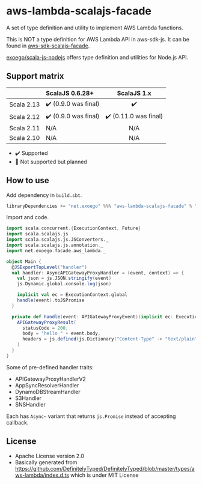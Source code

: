 # aws-lambda-scalajs-facade

A set of type definition and utility to implement AWS Lambda functions.

This is NOT a type definition for AWS Lambda API in aws-sdk-js.
It can be found in [aws-sdk-scalajs-facade](https://github.com/exoego/aws-sdk-scalajs-facade/tree/master/services/lambda/src/main/scala/facade/amazonaws/services).

[exoego/scala-js-nodejs](https://github.com/exoego/scala-js-nodejs) offers type definition and utilities for Node.js API.


## Support matrix

|            |   ScalaJS 0.6.28+                    |              ScalaJS 1.x              |
| ---------- | :------------------------------------|:-------------------------------------:|
| Scala 2.13 | :heavy_check_mark: (0.9.0 was final) |          :heavy_check_mark:           |
| Scala 2.12 | :heavy_check_mark: (0.9.0 was final) | :heavy_check_mark: (0.11.0 was final) |
| Scala 2.11 |         N/A                          |                  N/A                  |
| Scala 2.10 |         N/A                          |                  N/A                  |

-   :heavy_check_mark: Supported
-   :construction: Not supported but planned


## How to use

Add dependency in `build.sbt`.

```sbt
libraryDependencies += "net.exoego" %%% "aws-lambda-scalajs-facade" % "0.12.0"
```

Import and code.

```scala
import scala.concurrent.{ExecutionContext, Future}
import scala.scalajs.js
import scala.scalajs.js.JSConverters._
import scala.scalajs.js.annotation._
import net.exoego.facade.aws_lambda._

object Main {
  @JSExportTopLevel("handler")
  val handler: AsyncAPIGatewayProxyHandler = (event, context) => {
    val json = js.JSON.stringify(event)
    js.Dynamic.global.console.log(json)

    implicit val ec = ExecutionContext.global
    handle(event).toJSPromise
  }

  private def handle(event: APIGatewayProxyEvent)(implicit ec: ExecutionContext): Future[APIGatewayProxyResult] = Future {
    APIGatewayProxyResult(
      statusCode = 200,
      body = "hello " + event.body,
      headers = js.defined(js.Dictionary("Content-Type" -> "text/plain"))
    )
  }
}
```

Some of pre-defined handler traits:

* APIGatewayProxyHandlerV2
* AppSyncResolverHandler
* DynamoDBStreamHandler
* S3Handler
* SNSHandler

Each has `Async~` variant that returns `js.Promise` instead of accepting callback.

## License

* Apache License version 2.0
* Basically generated from https://github.com/DefinitelyTyped/DefinitelyTyped/blob/master/types/aws-lambda/index.d.ts which is under MIT License
